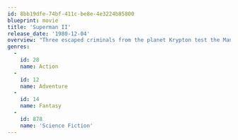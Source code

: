 ```yaml
---
id: 8bb19dfe-74bf-411c-be8e-4e3224b85800
blueprint: movie
title: 'Superman II'
release_date: '1980-12-04'
overview: "Three escaped criminals from the planet Krypton test the Man of Steel's mettle. Led by Gen. Zod, the Kryptonians take control of the White House and partner with Lex Luthor to destroy Superman and rule the world. But Superman, who attempts to make himself human in order to get closer to Lois, realizes he has a responsibility to save the planet."
genres:
  -
    id: 28
    name: Action
  -
    id: 12
    name: Adventure
  -
    id: 14
    name: Fantasy
  -
    id: 878
    name: 'Science Fiction'
---
```

